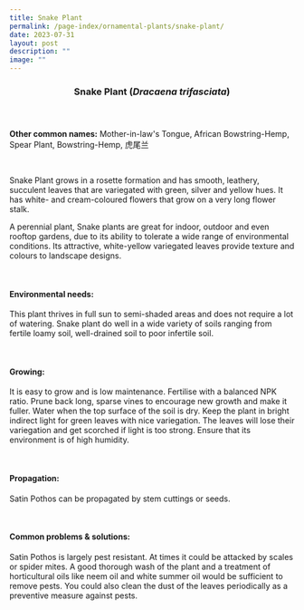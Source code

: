 ```yaml
---
title: Snake Plant
permalink: /page-index/ornamental-plants/snake-plant/
date: 2023-07-31
layout: post
description: ""
image: ""
---
```

<header> 
	<h3>Snake Plant (<em>Dracaena trifasciata</em>)</h3> 
</header> 
 
<section> 
	<p><strong>Other common names:</strong> Mother-in-law's Tongue, African Bowstring-Hemp, Spear Plant, Bowstring-Hemp, 虎尾兰</p> 
	<br> 
</section> 
 
<section> 
	<p>Snake Plant grows in a rosette formation and has smooth, leathery, succulent leaves that are variegated with green, silver and yellow hues. It has white- and cream-coloured flowers that grow on a very long flower stalk.</p>
	A perennial plant, Snake plants are great for indoor, outdoor and even rooftop gardens, due to its ability to tolerate a wide range of environmental conditions. Its attractive, white-yellow variegated leaves provide texture and colours to landscape designs.<p></p>
	 <br> 
</section> 
 
<section> 
  <h4>Environmental needs:</h4> 
    	<p>This plant thrives in full sun to semi-shaded areas and does not require a lot of watering. Snake plant do well in a wide variety of soils ranging from fertile loamy soil, well-drained soil to poor infertile soil.</p> 
	<br>
</section>

<section> 
  <h4>Growing:</h4> 
		<p>It is easy to grow and is low maintenance. Fertilise with a balanced NPK ratio. Prune back long, sparse vines to encourage new growth and make it fuller. Water when the top surface of the soil is dry. Keep the plant in bright indirect light for green leaves with nice variegation. The leaves will lose their variegation and get scorched if light is too strong. Ensure that its environment is of high humidity.</p> 
	<br> 
</section> 

<section> 
  <h4>Propagation:</h4> 
		<p>Satin Pothos can be propagated by stem cuttings or seeds.</p> 
	<br> 
</section> 
 
<section> 
  <h4>Common problems &amp; solutions:</h4> 
		<p>Satin Pothos is largely pest resistant. At times it could be attacked by scales or spider mites. A good thorough wash of the plant and a treatment of horticultural oils like neem oil and white summer oil would be sufficient to remove pests. You could also clean the dust of the leaves periodically as a preventive measure against pests.</p>
	<br> 
</section>